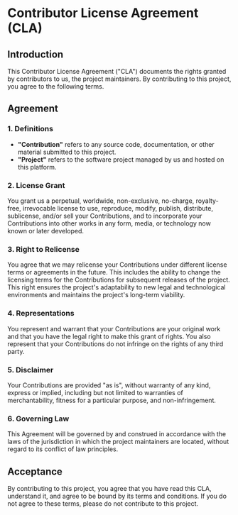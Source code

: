 # Contributor License Agreement (CLA)

## Introduction

This Contributor License Agreement ("CLA") documents the rights granted by contributors to us, the project maintainers. By contributing to this project, you agree to the following terms.

## Agreement

### 1. Definitions

- **"Contribution"** refers to any source code, documentation, or other material submitted to this project.
- **"Project"** refers to the software project managed by us and hosted on this platform.

### 2. License Grant

You grant us a perpetual, worldwide, non-exclusive, no-charge, royalty-free, irrevocable license to use, reproduce, modify, publish, distribute, sublicense, and/or sell your Contributions, and to incorporate your Contributions into other works in any form, media, or technology now known or later developed.

### 3. Right to Relicense

You agree that we may relicense your Contributions under different license terms or agreements in the future. This includes the ability to change the licensing terms for the Contributions for subsequent releases of the project. This right ensures the project's adaptability to new legal and technological environments and maintains the project's long-term viability.

### 4. Representations

You represent and warrant that your Contributions are your original work and that you have the legal right to make this grant of rights. You also represent that your Contributions do not infringe on the rights of any third party.

### 5. Disclaimer

Your Contributions are provided "as is", without warranty of any kind, express or implied, including but not limited to warranties of merchantability, fitness for a particular purpose, and non-infringement.

### 6. Governing Law

This Agreement will be governed by and construed in accordance with the laws of the jurisdiction in which the project maintainers are located, without regard to its conflict of law principles.

## Acceptance

By contributing to this project, you agree that you have read this CLA, understand it, and agree to be bound by its terms and conditions. If you do not agree to these terms, please do not contribute to this project.
